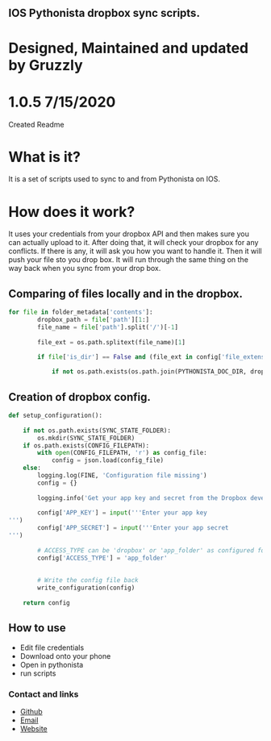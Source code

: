 ## IOS Pythonista dropbox sync scripts.
# Designed, Maintained and updated by Gruzzly

# 1.0.5 7/15/2020
Created Readme

# What is it?
It is a set of scripts used to sync to and from Pythonista on IOS.
# How does it work?
It uses your credentials from your dropbox API and then makes sure you can actually upload to it. After doing that, it will check your dropbox for any conflicts. If there is any, it will ask you how you want to handle it. Then it will push your file sto you drop box.
It will run through the same thing on the way back when you sync from your drop box.
## Comparing of files locally and in the dropbox.
```python
for file in folder_metadata['contents']:
		dropbox_path = file['path'][1:]
		file_name = file['path'].split('/')[-1]
		
		file_ext = os.path.splitext(file_name)[1]
		
		if file['is_dir'] == False and (file_ext in config['file_extensions'] or [m.group(0) for l in config['file_extensions'] for m in [re.match('[\.]?\*',l)] if m]):

			if not os.path.exists(os.path.join(PYTHONISTA_DOC_DIR, dropbox_path)):
 ```
## Creation of dropbox config.
```python
def setup_configuration():
	
	if not os.path.exists(SYNC_STATE_FOLDER):
		os.mkdir(SYNC_STATE_FOLDER)
	if os.path.exists(CONFIG_FILEPATH):
		with open(CONFIG_FILEPATH, 'r') as config_file:
			config = json.load(config_file)
	else:
		logging.log(FINE, 'Configuration file missing')
		config = {}
		
		logging.info('Get your app key and secret from the Dropbox developer website')
		
		config['APP_KEY'] = input('''Enter your app key
''')
		config['APP_SECRET'] = input('''Enter your app secret
''')
		
		# ACCESS_TYPE can be 'dropbox' or 'app_folder' as configured for your app
		config['ACCESS_TYPE'] = 'app_folder'
		
		
		# Write the config file back
		write_configuration(config)
			
	return config
  ```



## How to use
- Edit file credentials
- Download onto your phone
- Open in pythonista
- run scripts







### Contact and links
- [Github](https://github.com/Gruzzly-bear)
- [Email](mailto:MB.Bowen@outlook.com?subject=Hey%20There!)
- [Website](https://gruzzly.co)

